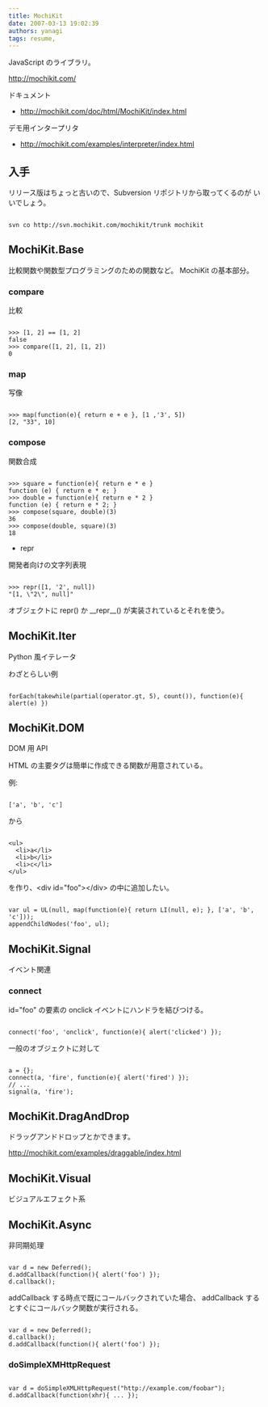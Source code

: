 ```yaml
---
title: MochiKit
date: 2007-03-13 19:02:39
authors: yanagi
tags: resume, 
---
```

<p>JavaScript のライブラリ。</p>
<p><a href="http://mochikit.com/" class="external">http://mochikit.com/</a></p>
<p>ドキュメント</p>
<ul>
<li><a href="http://mochikit.com/doc/html/MochiKit/index.html" class="external">http://mochikit.com/doc/html/MochiKit/index.html</a></li>
</ul>
<p>デモ用インタープリタ</p>
<ul>
<li><a href="http://mochikit.com/examples/interpreter/index.html" class="external">http://mochikit.com/examples/interpreter/index.html</a></li>
</ul>
<h2>入手</h2>
<p>リリース版はちょっと古いので、Subversion リポジトリから取ってくるのが
いいでしょう。</p>
<pre><code>
svn co http://svn.mochikit.com/mochikit/trunk mochikit
</code></pre>
<!--more-->
<h2>MochiKit.Base</h2>
<p>比較関数や関数型プログラミングのための関数など。
MochiKit の基本部分。</p>
<h3><a name="l3"> </a>compare</h3>
<p>比較</p>
<pre><code>
>>> [1, 2] == [1, 2]
false
>>> compare([1, 2], [1, 2])
0
</code></pre>
<h3><a name="l4"> </a>map</h3>
<p>写像</p>
<pre><code>
>>> map(function(e){ return e + e }, [1 ,'3', 5])
[2, "33", 10]
</code></pre>
<h3><a name="l5"> </a>compose</h3>
<p>関数合成</p>
<pre><code>
>>> square = function(e){ return e * e }
function (e) { return e * e; }
>>> double = function(e){ return e * 2 }
function (e) { return e * 2; }
>>> compose(square, double)(3)
36
>>> compose(double, square)(3)
18
</code></pre>
<ul>
<li>repr</li>
</ul>
<p>開発者向けの文字列表現</p>
<pre><code>
>>> repr([1, '2', null])
"[1, \"2\", null]"
</code></pre>
<p>オブジェクトに repr() か __repr__() が実装されているとそれを使う。</p>
<h2>MochiKit.Iter</h2>
<p>Python 風イテレータ</p>
<p>わざとらしい例</p>
<pre><code>
forEach(takewhile(partial(operator.gt, 5), count()), function(e){ alert(e) })
</code></pre>
<h2>MochiKit.DOM</h2>
<p>DOM 用 API</p>
<p>HTML の主要タグは簡単に作成できる関数が用意されている。</p>
<p>例:</p>
<pre><code>
['a', 'b', 'c']
</code></pre>
<p>から</p>
<pre><code>
&lt;ul>
  &lt;li>a&lt;/li>
  &lt;li>b&lt;/li>
  &lt;li>c&lt;/li>
&lt;/ul>
</code></pre>
<p>を作り、&lt;div id="foo">&lt;/div> の中に追加したい。</p>
<pre><code>
var ul = UL(null, map(function(e){ return LI(null, e); }, ['a', 'b', 'c']));
appendChildNodes('foo', ul);
</code></pre>
<h2>MochiKit.Signal</h2>
<p>イベント関連</p>
<h3><a name="l9"> </a>connect</h3>
<p>id="foo" の要素の onclick イベントにハンドラを結びつける。</p>
<pre><code>
connect('foo', 'onclick', function(e){ alert('clicked') });
</code></pre>
<p>一般のオブジェクトに対して</p>
<pre><code>
a = {};
connect(a, 'fire', function(e){ alert('fired') });
// ...
signal(a, 'fire');
</code></pre>
<h2>MochiKit.DragAndDrop</h2>
<p>ドラッグアンドドロップとかできます。</p>
<p><a href="http://mochikit.com/examples/draggable/index.html" class="external">http://mochikit.com/examples/draggable/index.html</a></p>
<h2>MochiKit.Visual</h2>
<p>ビジュアルエフェクト系</p>
<h2>MochiKit.Async</h2>
<p>非同期処理</p>
<pre><code>
var d = new Deferred();
d.addCallback(function(){ alert('foo') });
d.callback();
</code></pre>
<p>addCallback する時点で既にコールバックされていた場合、
addCallback するとすぐにコールバック関数が実行される。</p>
<pre><code>
var d = new Deferred();
d.callback();
d.addCallback(function(){ alert('foo') });
</code></pre>
<h3><a name="l13"> </a>doSimpleXMHttpRequest</h3>
<pre><code>
var d = doSimpleXMLHttpRequest("http://example.com/foobar");
d.addCallback(function(xhr){ ... });
</code></pre>